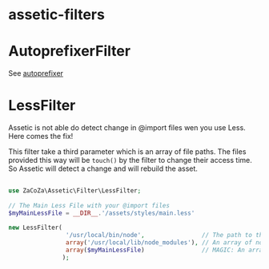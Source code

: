 assetic-filters
======================

# AutoprefixerFilter

See [autoprefixer](https://github.com/ai/autoprefixer)

# LessFilter

Assetic is not able do detect change in @import files wen you use Less. Here comes the fix!

This filter take a third parameter which is an array of file paths. The files provided this way will be `touch()` by the filter to change their access time. So Assetic will detect a change and will rebuild the asset.

```php
    
use ZaCoZa\Assetic\Filter\LessFilter;
    
// The Main Less File with your @import files
$myMainLessFile = __DIR__.'/assets/styles/main.less'
    
new LessFilter(
                '/usr/local/bin/node',                // The path to the node binary
                array('/usr/local/lib/node_modules'), // An array of node paths
                array($myMainLessFile)                // MAGIC: An array of file paths you want to touch()
               );
```


